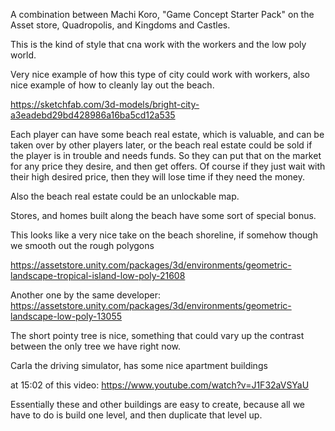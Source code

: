 A combination between Machi Koro, "Game Concept Starter Pack" on the Asset store, Quadropolis, and Kingdoms and Castles.

This is the kind of style that cna work with the workers and the low poly world.

Very nice example of how this type of city could work with workers, also nice example of how to cleanly lay out the beach.

https://sketchfab.com/3d-models/bright-city-a3eadebd29bd428986a16ba5cd12a535

Each player can have some beach real estate, which is valuable, and can be taken over by other players later, or the beach real estate could be sold if the player is in trouble and needs funds. So they can put that on the market for any price they desire, and then get offers. Of course if they just wait with their high desired price, then they will lose time if they need the money.

Also the beach real estate could be an unlockable map.

Stores, and homes built along the beach have some sort of special bonus.


This looks like a very nice take on the beach shoreline, if somehow though we smooth out the rough polygons

https://assetstore.unity.com/packages/3d/environments/geometric-landscape-tropical-island-low-poly-21608


Another one by the same developer: https://assetstore.unity.com/packages/3d/environments/geometric-landscape-low-poly-13055

The short pointy tree is nice, something that could vary up the contrast between the only tree we have right now. 



Carla the driving simulator, has some nice apartment buildings

at 15:02 of this video: https://www.youtube.com/watch?v=J1F32aVSYaU

Essentially these and other buildings are easy to create, because all we have to do is build one level, and then duplicate that level up.


